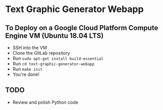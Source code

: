 # Text Graphic Generator Webapp

## To Deploy on a Google Cloud Platform Compute Engine VM (Ubuntu 18.04 LTS)

- SSH into the VM
- Clone the GitLab repository
- Run `sudo apt-get install build-essential`
- Run `cd text-graphic-generator-webapp`
- Run `make init`
- You're done!

## TODO

- Review and polish Python code
